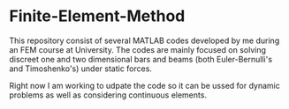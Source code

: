 # Finite-Element-Method

This repository consist of several MATLAB codes developed by me during an FEM course at University. The codes are mainly focused on solving discreet one and two dimensional bars 
and beams (both Euler-Bernulli's and Timoshenko's) under static forces.

Right now I am working to udpate the code so it can be ussed for dynamic problems as well as considering continuous elements.
